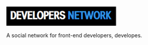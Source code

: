 [![Developers network](src/assets/img/logo.jpg)](https://markelovtrofim.github.io/developers-network)

A social network for front-end developers,
developes.
